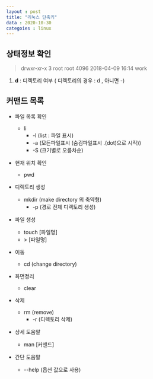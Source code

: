 ```yaml
---
layout : post
title: "리눅스 단축키"
data : 2020-10-30
categoies : linux
---
```

## 상태정보 확인
> drwxr-xr-x 3 root root   4096 2018-04-09 16:14 work 
1. **d** : 디렉토리 여부 ( 디렉토리의 경우 : d , 아니면  -)  

## 커맨드 목록

+ 파일 목록 확인
  + li  
    + -l (list : 파일 표시)
    + -a (모든파일표시 (숨김파일표시 .(dot)으로 시작))
    + -S (크기별로 오름차순)
    
+ 현재 위치 확인
  + pwd
 
+ 디렉토리 생성
  + mkdir (make directory 의 축약형)
    + -p (경로 전체 디렉토리 생성)
  
+ 파일 생성
  + touch [파일명] 
  + \> [파일명]
 
+ 이동
  + cd (change directory)
  
+ 화면정리
  + clear
 
+ 삭제
  + rm (remove)
    + -r (디렉토리 삭제)
  
+ 상세 도움말
  + man [커맨드]  
+ 간단 도움말
  + --help (옵션 값으로 사용)

  
  
